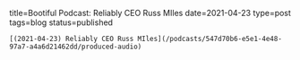 
title=Bootiful Podcast: Reliably CEO Russ MIles
date=2021-04-23
type=post
tags=blog
status=published
~~~~~~
[(2021-04-23) Reliably CEO Russ MIles](/podcasts/547d70b6-e5e1-4e48-97a7-a4a6d21462dd/produced-audio) 
            